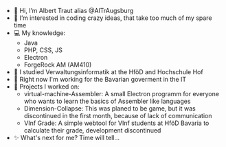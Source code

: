 - 👋 Hi, I’m Albert Traut alias @AlTrAugsburg
- 👀 I’m interested in coding crazy ideas, that take too much of my spare time
- 💻 My knowledge:
  - Java
  - PHP, CSS, JS
  - Electron
  - ForgeRock AM (AM410)
- 🌱 I studied Verwaltungsinformatik at the HföD and Hochschule Hof
- 🏢 Right now I'm working for the Bavarian goverment in the IT
- 📝 Projects I worked on:
  - virtual-machine-Assembler: A small Electron programm for everyone who wants to learn the basics of Assembler like languages
  - Dimension-Collapse: This was planed to be game, but it was discontinued in the first month, because of lack of communication
  - VInf Grade: A simple webtool for VInf students at HföD Bavaria to calculate their grade, development discontinued
- ✨ What's next for me? Time will tell...

<!---
AlTrAugsburg/AlTrAugsburg is a ✨ special ✨ repository because its `README.md` (this file) appears on your GitHub profile.
You can click the Preview link to take a look at your changes.
--->
